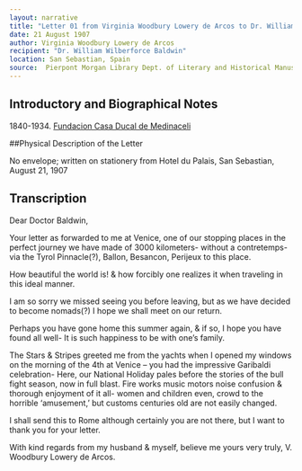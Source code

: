 ```yaml
---
layout: narrative
title: "Letter 01 from Virginia Woodbury Lowery de Arcos to Dr. William Wilberforce Baldwin"
date: 21 August 1907
author: Virginia Woodbury Lowery de Arcos
recipient: "Dr. William Wilberforce Baldwin"
location: San Sebastian, Spain
source:  Pierpont Morgan Library Dept. of Literary and Historical Manuscripts, MA 3564
---
```


## Introductory and Biographical Notes

1840-1934. [Fundacion Casa Ducal de Medinaceli](http://en.fundacionmedinaceli.org/casaducal/fichaindividuo.aspx?id=3944)

##Physical Description of the Letter

No envelope; written on stationery from Hotel du Palais, San Sebastian, August 21, 1907

## Transcription

Dear Doctor Baldwin,

Your letter as forwarded to me at Venice, one of our stopping places in the perfect journey we have made of 3000 kilometers- without a contretemps- via the Tyrol Pinnacle(?), Ballon, Besancon, Perijeux to this place. 

How beautiful the world is! & how forcibly one realizes it when traveling in this ideal manner.

I am so sorry we missed seeing you before leaving, but as we have decided to become nomads(?) I hope we shall meet on our return. 

Perhaps you have gone home this summer again, & if so, I hope you have found all well- It is such happiness to be with one’s family.

The Stars & Stripes greeted me from the yachts when I opened my windows on the morning of the 4th at Venice – you had the impressive Garibaldi celebration- Here, our National Holiday pales before the stories of the bull fight season, now in full blast. Fire works music motors noise confusion & thorough enjoyment of it all- women and children even, crowd to the horrible ‘amusement,’ but customs centuries old are not easily changed.

I shall send this to Rome although certainly you are not there, but I want to thank you for your letter. 

With kind regards from my husband & myself, believe me yours very truly,  V. Woodbury Lowery de Arcos. 